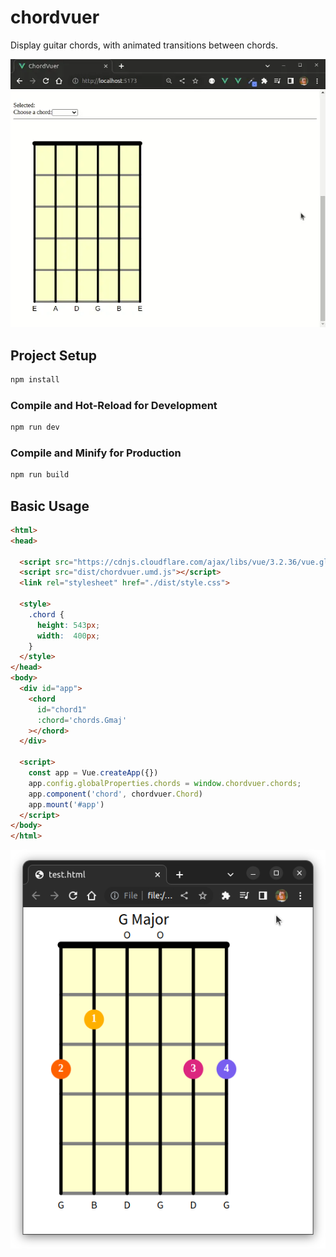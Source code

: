 # chordvuer

Display guitar chords, with animated transitions between chords.

![](img/chordvuer.webp)

## Project Setup

```sh
npm install
```

### Compile and Hot-Reload for Development

```sh
npm run dev
```

### Compile and Minify for Production

```sh
npm run build
```

## Basic Usage

```html
<html>
<head>
  
  <script src="https://cdnjs.cloudflare.com/ajax/libs/vue/3.2.36/vue.global.prod.min.js"></script>
  <script src="dist/chordvuer.umd.js"></script>
  <link rel="stylesheet" href="./dist/style.css">

  <style>
    .chord {
      height: 543px; 
      width:  400px; 
    }
  </style>
</head>
<body>
  <div id="app">
    <chord 
      id="chord1"
      :chord='chords.Gmaj'
    ></chord>
  </div>

  <script>
    const app = Vue.createApp({})
    app.config.globalProperties.chords = window.chordvuer.chords;
    app.component('chord', chordvuer.Chord)
    app.mount('#app')
  </script>
</body>
</html>
```

![](img/gmaj.png)